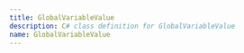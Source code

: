 ```yaml
---
title: GlobalVariableValue
description: C# class definition for GlobalVariableValue
name: GlobalVariableValue
---
```

